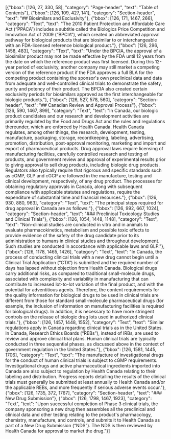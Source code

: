 [{"bbox": [126, 27, 330, 58], "category": "Page-header", "text": "Table of Contents"}, {"bbox": [126, 109, 427, 141], "category": "Section-header", "text": "## Biosimilars and Exclusivity"}, {"bbox": [126, 171, 1467, 266], "category": "Text", "text": "The 2010 Patient Protection and Affordable Care Act (“PPACA”) includes a subtitle called the Biologics Price Competition and Innovation Act of 2009 (“BPCIA”), which created an abbreviated approval pathway for biological products that are biosimilar to or interchangeable with an FDA-licensed reference biological product."}, {"bbox": [126, 296, 1458, 483], "category": "Text", "text": "Under the BPCIA, the approval of a biosimilar product may not be made effective by the FDA until 12 years from the date on which the reference product was first licensed. During this 12-year period of exclusivity, another company may still market a competing version of the reference product if the FDA approves a full BLA for the competing product containing the sponsor's own preclinical data and data from adequate and well-controlled clinical trials to demonstrate the safety, purity and potency of their product. The BPCIA also created certain exclusivity periods for biosimilars approved as the first interchangeable for biologic products."}, {"bbox": [126, 527, 578, 560], "category": "Section-header", "text": "## Canadian Review and Approval Process"}, {"bbox": [126, 590, 1467, 899], "category": "Text", "text": "In Canada, our biologic product candidates and our research and development activities are primarily regulated by the Food and Drugs Act and the rules and regulations thereunder, which are enforced by Health Canada. Health Canada regulates, among other things, the research, development, testing, manufacture, packaging, storage, recordkeeping, labeling, advertising, promotion, distribution, post-approval monitoring, marketing and import and export of pharmaceutical products. Drug approval laws require licensing of manufacturing facilities, carefully controlled research and testing of products, and government review and approval of experimental results prior to giving approval to sell drug products, including biologic drug products. Regulators also typically require that rigorous and specific standards such as cGMP, GLP and cGCP are followed in the manufacture, testing and clinical development, respectively, of any drug product. The processes for obtaining regulatory approvals in Canada, along with subsequent compliance with applicable statutes and regulations, require the expenditure of substantial time and financial resources."}, {"bbox": [126, 930, 880, 963], "category": "Text", "text": "The principal steps required for drug approval in Canada are as follows:"}, {"bbox": [126, 992, 667, 1024], "category": "Section-header", "text": "### Preclinical Toxicology Studies and Clinical Trials"}, {"bbox": [126, 1054, 1448, 1148], "category": "Text", "text": "Non-clinical studies are conducted in vitro and in animals to evaluate pharmacokinetics, metabolism and possible toxic effects to provide evidence of the safety of the drug candidate prior to its administration to humans in clinical studies and throughout development. Such studies are conducted in accordance with applicable laws and GLP."}, {"bbox": [126, 1178, 1465, 1426], "category": "Text", "text": "In Canada, the process of conducting clinical trials with a new drug cannot begin until a Clinical Trial Application (“CTA”) is submitted and the required number of days has lapsed without objection from Health Canada. Biological drugs carry additional risks, as compared to traditional small-molecule drugs, associated with complexity and variability in manufacturing that can contribute to increased lot-to-lot variation of the final product, and with the potential for adventitious agents. Therefore, the content requirements for the quality information for biological drugs to be used in clinical trials are different from those for standard small-molecule pharmaceutical drugs (for example, the inclusion of information on manufacturing facilities is required for biological drugs). In addition, it is necessary to have more stringent controls on the release of biologic drug lots used in authorized clinical trials."}, {"bbox": [126, 1457, 1448, 1552], "category": "Text", "text": "Similar regulations apply in Canada regarding clinical trials as in the United States. In Canada, Research Ethics Boards (“REBs”), instead of IRBs, are used to review and approve clinical trial plans. Human clinical trials are typically conducted in three sequential phases, as discussed above in the context of government regulation in the United States."}, {"bbox": [126, 1581, 1445, 1706], "category": "Text", "text": "The manufacture of investigational drugs for the conduct of human clinical trials is subject to cGMP requirements. Investigational drugs and active pharmaceutical ingredients imported into Canada are also subject to regulation by Health Canada relating to their labeling and distribution. Progress reports detailing the results of the clinical trials must generally be submitted at least annually to Health Canada and/or the applicable REBs, and more frequently if serious adverse events occur."}, {"bbox": [126, 1735, 372, 1767], "category": "Section-header", "text": "### New Drug Submission"}, {"bbox": [126, 1798, 1467, 1923], "category": "Text", "text": "Upon successful completion of Phase 3 clinical trials, the company sponsoring a new drug then assembles all the preclinical and clinical data and other testing relating to the product's pharmacology, chemistry, manufacture, and controls, and submits it to Health Canada as part of a New Drug Submission (“NDS”). The NDS is then reviewed by Health Canada for approval to market the drug."}]